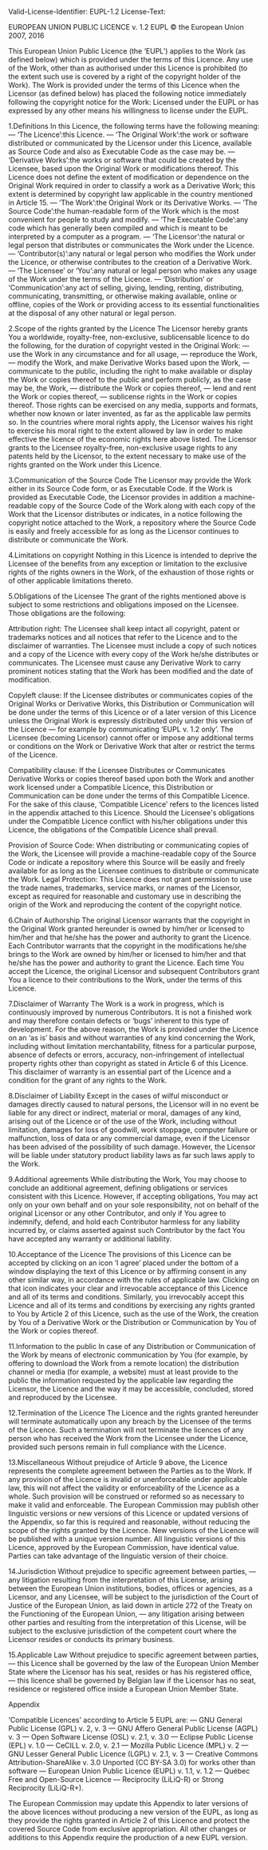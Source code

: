 Valid-License-Identifier: EUPL-1.2
License-Text:

EUROPEAN UNION PUBLIC LICENCE v. 1.2 
EUPL © the European Union 2007, 2016 

This European Union Public Licence (the ‘EUPL’) applies to the Work (as defined below) which is provided under the 
terms of this Licence. Any use of the Work, other than as authorised under this Licence is prohibited (to the extent such 
use is covered by a right of the copyright holder of the Work). 
The Work is provided under the terms of this Licence when the Licensor (as defined below) has placed the following 
notice immediately following the copyright notice for the Work: 
                          Licensed under the EUPL 
or has expressed by any other means his willingness to license under the EUPL. 

1.Definitions 
In this Licence, the following terms have the following meaning: 
— ‘The Licence’:this Licence. 
— ‘The Original Work’:the work or software distributed or communicated by the Licensor under this Licence, available 
as Source Code and also as Executable Code as the case may be. 
— ‘Derivative Works’:the works or software that could be created by the Licensee, based upon the Original Work or 
modifications thereof. This Licence does not define the extent of modification or dependence on the Original Work 
required in order to classify a work as a Derivative Work; this extent is determined by copyright law applicable in 
the country mentioned in Article 15. 
— ‘The Work’:the Original Work or its Derivative Works. 
— ‘The Source Code’:the human-readable form of the Work which is the most convenient for people to study and 
modify. 
— ‘The Executable Code’:any code which has generally been compiled and which is meant to be interpreted by 
a computer as a program. 
— ‘The Licensor’:the natural or legal person that distributes or communicates the Work under the Licence. 
— ‘Contributor(s)’:any natural or legal person who modifies the Work under the Licence, or otherwise contributes to 
the creation of a Derivative Work. 
— ‘The Licensee’ or ‘You’:any natural or legal person who makes any usage of the Work under the terms of the 
Licence. 
— ‘Distribution’ or ‘Communication’:any act of selling, giving, lending, renting, distributing, communicating, 
transmitting, or otherwise making available, online or offline, copies of the Work or providing access to its essential 
functionalities at the disposal of any other natural or legal person. 

2.Scope of the rights granted by the Licence 
The Licensor hereby grants You a worldwide, royalty-free, non-exclusive, sublicensable licence to do the following, for 
the duration of copyright vested in the Original Work: 
— use the Work in any circumstance and for all usage, 
— reproduce the Work, 
— modify the Work, and make Derivative Works based upon the Work, 
— communicate to the public, including the right to make available or display the Work or copies thereof to the public 
and perform publicly, as the case may be, the Work, 
— distribute the Work or copies thereof, 
— lend and rent the Work or copies thereof, 
— sublicense rights in the Work or copies thereof. 
Those rights can be exercised on any media, supports and formats, whether now known or later invented, as far as the 
applicable law permits so. 
In the countries where moral rights apply, the Licensor waives his right to exercise his moral right to the extent allowed 
by law in order to make effective the licence of the economic rights here above listed. 
The Licensor grants to the Licensee royalty-free, non-exclusive usage rights to any patents held by the Licensor, to the 
extent necessary to make use of the rights granted on the Work under this Licence. 

3.Communication of the Source Code 
The Licensor may provide the Work either in its Source Code form, or as Executable Code. If the Work is provided as 
Executable Code, the Licensor provides in addition a machine-readable copy of the Source Code of the Work along with 
each copy of the Work that the Licensor distributes or indicates, in a notice following the copyright notice attached to 
the Work, a repository where the Source Code is easily and freely accessible for as long as the Licensor continues to 
distribute or communicate the Work. 

4.Limitations on copyright 
Nothing in this Licence is intended to deprive the Licensee of the benefits from any exception or limitation to the 
exclusive rights of the rights owners in the Work, of the exhaustion of those rights or of other applicable limitations 
thereto. 

5.Obligations of the Licensee 
The grant of the rights mentioned above is subject to some restrictions and obligations imposed on the Licensee. Those 
obligations are the following: 

Attribution right: The Licensee shall keep intact all copyright, patent or trademarks notices and all notices that refer to 
the Licence and to the disclaimer of warranties. The Licensee must include a copy of such notices and a copy of the 
Licence with every copy of the Work he/she distributes or communicates. The Licensee must cause any Derivative Work 
to carry prominent notices stating that the Work has been modified and the date of modification. 

Copyleft clause: If the Licensee distributes or communicates copies of the Original Works or Derivative Works, this 
Distribution or Communication will be done under the terms of this Licence or of a later version of this Licence unless 
the Original Work is expressly distributed only under this version of the Licence — for example by communicating 
‘EUPL v. 1.2 only’. The Licensee (becoming Licensor) cannot offer or impose any additional terms or conditions on the 
Work or Derivative Work that alter or restrict the terms of the Licence. 

Compatibility clause: If the Licensee Distributes or Communicates Derivative Works or copies thereof based upon both 
the Work and another work licensed under a Compatible Licence, this Distribution or Communication can be done 
under the terms of this Compatible Licence. For the sake of this clause, ‘Compatible Licence’ refers to the licences listed 
in the appendix attached to this Licence. Should the Licensee's obligations under the Compatible Licence conflict with 
his/her obligations under this Licence, the obligations of the Compatible Licence shall prevail. 

Provision of Source Code: When distributing or communicating copies of the Work, the Licensee will provide 
a machine-readable copy of the Source Code or indicate a repository where this Source will be easily and freely available 
for as long as the Licensee continues to distribute or communicate the Work. 
Legal Protection: This Licence does not grant permission to use the trade names, trademarks, service marks, or names 
of the Licensor, except as required for reasonable and customary use in describing the origin of the Work and 
reproducing the content of the copyright notice. 

6.Chain of Authorship 
The original Licensor warrants that the copyright in the Original Work granted hereunder is owned by him/her or 
licensed to him/her and that he/she has the power and authority to grant the Licence. 
Each Contributor warrants that the copyright in the modifications he/she brings to the Work are owned by him/her or 
licensed to him/her and that he/she has the power and authority to grant the Licence. 
Each time You accept the Licence, the original Licensor and subsequent Contributors grant You a licence to their contributions 
to the Work, under the terms of this Licence. 

7.Disclaimer of Warranty 
The Work is a work in progress, which is continuously improved by numerous Contributors. It is not a finished work 
and may therefore contain defects or ‘bugs’ inherent to this type of development. 
For the above reason, the Work is provided under the Licence on an ‘as is’ basis and without warranties of any kind 
concerning the Work, including without limitation merchantability, fitness for a particular purpose, absence of defects or 
errors, accuracy, non-infringement of intellectual property rights other than copyright as stated in Article 6 of this 
Licence. 
This disclaimer of warranty is an essential part of the Licence and a condition for the grant of any rights to the Work. 

8.Disclaimer of Liability 
Except in the cases of wilful misconduct or damages directly caused to natural persons, the Licensor will in no event be 
liable for any direct or indirect, material or moral, damages of any kind, arising out of the Licence or of the use of the 
Work, including without limitation, damages for loss of goodwill, work stoppage, computer failure or malfunction, loss 
of data or any commercial damage, even if the Licensor has been advised of the possibility of such damage. However, 
the Licensor will be liable under statutory product liability laws as far such laws apply to the Work. 

9.Additional agreements 
While distributing the Work, You may choose to conclude an additional agreement, defining obligations or services 
consistent with this Licence. However, if accepting obligations, You may act only on your own behalf and on your sole 
responsibility, not on behalf of the original Licensor or any other Contributor, and only if You agree to indemnify, 
defend, and hold each Contributor harmless for any liability incurred by, or claims asserted against such Contributor by 
the fact You have accepted any warranty or additional liability. 

10.Acceptance of the Licence 
The provisions of this Licence can be accepted by clicking on an icon ‘I agree’ placed under the bottom of a window 
displaying the text of this Licence or by affirming consent in any other similar way, in accordance with the rules of 
applicable law. Clicking on that icon indicates your clear and irrevocable acceptance of this Licence and all of its terms 
and conditions. 
Similarly, you irrevocably accept this Licence and all of its terms and conditions by exercising any rights granted to You 
by Article 2 of this Licence, such as the use of the Work, the creation by You of a Derivative Work or the Distribution 
or Communication by You of the Work or copies thereof. 

11.Information to the public 
In case of any Distribution or Communication of the Work by means of electronic communication by You (for example, 
by offering to download the Work from a remote location) the distribution channel or media (for example, a website) 
must at least provide to the public the information requested by the applicable law regarding the Licensor, the Licence 
and the way it may be accessible, concluded, stored and reproduced by the Licensee. 

12.Termination of the Licence 
The Licence and the rights granted hereunder will terminate automatically upon any breach by the Licensee of the terms 
of the Licence. 
Such a termination will not terminate the licences of any person who has received the Work from the Licensee under 
the Licence, provided such persons remain in full compliance with the Licence. 

13.Miscellaneous 
Without prejudice of Article 9 above, the Licence represents the complete agreement between the Parties as to the 
Work. 
If any provision of the Licence is invalid or unenforceable under applicable law, this will not affect the validity or 
enforceability of the Licence as a whole. Such provision will be construed or reformed so as necessary to make it valid 
and enforceable. 
The European Commission may publish other linguistic versions or new versions of this Licence or updated versions of 
the Appendix, so far this is required and reasonable, without reducing the scope of the rights granted by the Licence. 
New versions of the Licence will be published with a unique version number. 
All linguistic versions of this Licence, approved by the European Commission, have identical value. Parties can take 
advantage of the linguistic version of their choice. 

14.Jurisdiction 
Without prejudice to specific agreement between parties, 
— any litigation resulting from the interpretation of this License, arising between the European Union institutions, 
bodies, offices or agencies, as a Licensor, and any Licensee, will be subject to the jurisdiction of the Court of Justice 
of the European Union, as laid down in article 272 of the Treaty on the Functioning of the European Union, 
— any litigation arising between other parties and resulting from the interpretation of this License, will be subject to 
the exclusive jurisdiction of the competent court where the Licensor resides or conducts its primary business. 

15.Applicable Law 
Without prejudice to specific agreement between parties, 
— this Licence shall be governed by the law of the European Union Member State where the Licensor has his seat, 
resides or has his registered office, 
— this licence shall be governed by Belgian law if the Licensor has no seat, residence or registered office inside 
a European Union Member State. 


Appendix 

‘Compatible Licences’ according to Article 5 EUPL are: 
— GNU General Public License (GPL) v. 2, v. 3 
— GNU Affero General Public License (AGPL) v. 3 
— Open Software License (OSL) v. 2.1, v. 3.0 
— Eclipse Public License (EPL) v. 1.0 
— CeCILL v. 2.0, v. 2.1 
— Mozilla Public Licence (MPL) v. 2 
— GNU Lesser General Public Licence (LGPL) v. 2.1, v. 3 
— Creative Commons Attribution-ShareAlike v. 3.0 Unported (CC BY-SA 3.0) for works other than software 
— European Union Public Licence (EUPL) v. 1.1, v. 1.2 
— Québec Free and Open-Source Licence — Reciprocity (LiLiQ-R) or Strong Reciprocity (LiLiQ-R+).

The European Commission may update this Appendix to later versions of the above licences without producing 
a new version of the EUPL, as long as they provide the rights granted in Article 2 of this Licence and protect the 
covered Source Code from exclusive appropriation. 
All other changes or additions to this Appendix require the production of a new EUPL version. 
